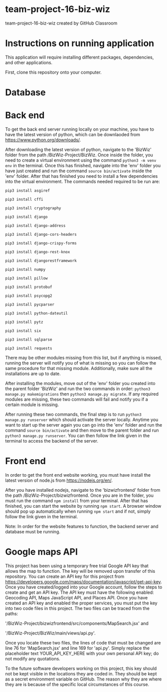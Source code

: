 # team-project-16-biz-wiz
team-project-16-biz-wiz created by GitHub Classroom

# Instructions on running application

This application will require installing different packages, dependencies, and other applications.

First, clone this repository onto your computer.

# Database



# Back end
To get the back end server running locally on your machine, you have to have the latest version of python, which can be downlaoded from https://www.python.org/downloads/.

After downloading the latest version of python, navigate to the 'BizWiz' folder from the path /BizWiz-Project/BizWiz. Once inside the folder, you need to create a virtual environment using the command `python3 -m venv env` in the terminal. Once this has finished, navigate into the 'env' folder you have just created and run the command `source bin/activate` inside the 'env' folder. After that has finished you need to install a few dependencies into the virtual environment. The commands needed required to be run are:

`pip3 install asgiref`

`pip3 install cffi`

`pip3 install cryptography`

`pip3 install django`

`pip3 install django-address`

`pip3 install django-cors-headers`

`pip3 install django-crispy-forms`

`pip3 install django-rest-knox`

`pip3 install djangorestframework`

`pip3 install numpy`

`pip3 install pillow`

`pip3 install protobuf`

`pip3 install psycopg2`

`pip3 install pycparser`

`pip3 install python-dateutil`

`pip3 install pytz`

`pip3 install six`

`pip3 install sqlparse`

`pip3 install requests`

There may be other modules missing from this list, but if anything is missed, running the server will notify you of what is missing so you can follow the same procedure for that missing module. Additionally, make sure all the installations are up to date.

After installing the modules, move out of the 'env' folder you created into the parent folder 'BizWiz' and run the two commands in order: `python3 manage.py makemigrations` then `python3 manage.py migrate`. If any required modules are missing, these two commands will fail and notify you if a certain module is missing.

After running these two commands, the final step is to run `python3 manage.py runserver` which should activate the server locally. Anytime you want to start up the server again you can go into the 'env' folder and run the command `source bin/activate` and then move to the parent folder and run `python3 manage.py runserver`. You can then follow the link given in the terminal to access the backend of the server.

# Front end
In order to get the front end website working, you must have install the latest version of node.js from https://nodejs.org/en/.

After you have installed nodejs, navigate to the 'bizwizfrontend' folder from the path /BizWiz-Project/bizwizfrontend. Once you are in the folder, you must run the command `npm install` from your terminal. After that has finished, you can start the website by running `npm start`. A browser window should pop up automatically when running `npm start` and if not, simply follow the link given in the terminal.

Note: In order for the website features to function, the backend server and database must be running.

# Google maps API

This project has been using a temporary free trial Google API key that allows the map to function. The key will be removed upon transfer of this repository. You can create an API key for this project from https://developers.google.com/maps/documentation/javascript/get-api-key. Once you have created/logged into your Google account, follow the steps to create and get an API key. The API key must have the following enabled: Geocoding API, Maps JavaScript API, and Places API. Once you have created an API key and enabled the proper services, you must put the key into two code files in this project. The two files can be traced from the paths: 

'/BizWiz-Project/bizwizfrontend/src/components/MapSearch.jsx' and 

'/BizWiz-Project/BizWiz/main/views/api.py'.

Once you locate these two files, the lines of code that must be changed are line 76 for 'MapSearch.jsx' and line 169 for 'api.py'. Simply replace the placeholder text YOUR_API_KEY_HERE with your own personal API key; do not modify any quotations. 

To the future software developers working on this project, this key should not be kept visible in the locations they are coded in. They should be kept as a secret environment variable on GitHub. The reason why they are where they are is because of the specific local circumstances of this course.

